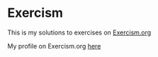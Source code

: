 # Exercism

This is my solutions to exercises on [Exercism.org](https://exercism.org/dashboard)

My profile on Exercism.org [here](https://exercism.org/profiles/andreaslind31)
